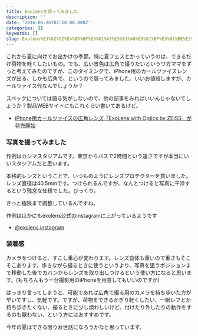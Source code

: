```yaml
---
title: Exolensを使ってみました
description: ''
date: '2016-06-26T02:18:00.000Z'
categories: []
keywords: []
slug: Exolens%E3%82%92%E4%BD%BF%E3%81%A3%E3%81%A6%E3%81%BF%E3%81%BE%E3%81%97%E3%81%9F
---
```

これから夏に向けてお出かけの季節。特に夏フェスとかっていうのは、できるだけ荷物を軽くしたいもの。でも、広い景色は広角で撮りたいというワガママをずっと考えてみたのですが、このタイミングで、iPhone用のカールツァイスレンズが出る、しかも広角で、というので買ってみました。いいお値段しますが、カールツァイス代なんでしょうか？

スペックについては語る気がしないので、他の記事をみればいいんじゃないでしょうか？製品WEBサイトにもこれくらい書いてあるけど。

*   [iPhone用カールツァイスの広角レンズ「ExoLens with Optics by ZEISS」が発売開始](http://www.danshihack.com/2016/06/22/junp/iphoneaccessory-zeiss-2.html)

### 写真を撮ってみました

作例はカシマスタジアムです。東京からバスで2時間という遠さですが本当にいいスタジアムだと思います。

本格的レンズということで、いつものようにレンズプロテクターを買いました。レンズ直径は40.5mmです。つけられるんですが、なんとつけると写真に干渉するという残念な仕様でした。びっくり。

きっと極限まで調整しているんですね。

作例はほかにもexolens公式のinstagramに上がっているようです

*   [@exolens instagram](https://www.instagram.com/exolens/?hl=ja)

### 装着感

カメラをつけると、すこし重心が変わります。レンズ自体も重いので重さもそこそこあります。歩きながら撮るときに使うというより、写真を狙うポジションまで移動した後でカバンからレンズを取り出しつけるという使い方になると思います。(もちろんもう一台撮影用のiPhoneを用意してもいいのですが)

はっきり言ってしまうと、可能であれば広角で撮る用のカメラを持ち歩いた方が早いですし、気軽です。ですが、荷物をできるかぎり軽くしたい、一眼レフとか持ち歩きたくない、撮るときに少し煩わしいけど、付けたり外したりの動作をするのも厭わない、という方にはおすすめです。

今年の夏はできる限りお世話になろうかなと思っています。